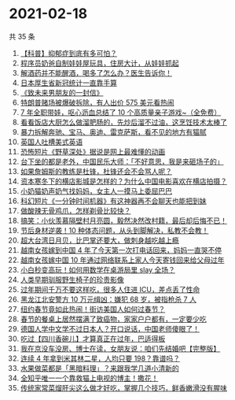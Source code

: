 # 2021-02-18

共 35 条

<!-- BEGIN ZHIHUVIDEO -->
<!-- 最后更新时间 Thu Feb 18 2021 20:19:56 GMT+0800 (CST) -->
1. [【科普】抑郁症到底有多可怕？](https://www.zhihu.com/zvideo/1345779686216015872)
1. [程序员奶爸自制娃娃屋玩具，住房大计，从娃娃抓起](https://www.zhihu.com/zvideo/1345466470206160896)
1. [解酒药并不能醒酒，喝多了怎么办？医生告诉你！](https://www.zhihu.com/zvideo/1345327295339315200)
1. [日本厚生省新冠统计一直靠手算](https://www.zhihu.com/zvideo/1345734533841465344)
1. [《致未来男朋友的一封信》](https://www.zhihu.com/zvideo/1345447625303207936)
1. [特朗普赌场被爆破拆除，有人出价 575 美元看热闹](https://www.zhihu.com/zvideo/1345671081420595200)
1. [7 年全职带娃，呕心沥血总结了 10 个高质量亲子游戏~（全免费）](https://www.zhihu.com/zvideo/1345402630273716224)
1. [看看饭店大厨怎么做溜肥肠的，先炒后溜不过油，这烹饪技术太棒了](https://www.zhihu.com/zvideo/1345663358381629440)
1. [暴力拆解奔驰、宝马、奥迪、雷克萨斯，看不见的地方有猫腻](https://www.zhihu.com/zvideo/1345366737013944320)
1. [英国人吐槽美式英语](https://www.zhihu.com/zvideo/1345461947203092480)
1. [恐怖短片《野草深处》据说是网上最难懂的动画](https://www.zhihu.com/zvideo/1345666067285426176)
1. [台下坐的都是老外，中国民乐大师：「不好意思，我是来砸场子的」](https://www.zhihu.com/zvideo/1343945203225477120)
1. [如果詹姆斯的教练是杜锋，杜锋还会不会骂人呢？](https://www.zhihu.com/zvideo/1345448273239351296)
1. [资本寒冬下的横店影城是怎样的？为什么中国电影喜欢在横店拍摄？](https://www.zhihu.com/zvideo/1345710980823752704)
1. [小奶猫奶声奶气找妈妈，女主人一摸马上委屈巴巴](https://www.zhihu.com/zvideo/1345772812523466752)
1. [科幻短片《一分钟时间机器》有这神器再不会聊天也能把到妹](https://www.zhihu.com/zvideo/1345328962357161985)
1. [做酸辣无骨鸡爪，怎样剃骨比较快？](https://www.zhihu.com/zvideo/1345435071965339649)
1. [搞笑：小伙羡慕隔壁村月亮圆，毅然决然改村籍，最后却后悔不已！](https://www.zhihu.com/zvideo/1345303225201864704)
1. [节后身材逆袭！10 种体态问题，从头到脚解决，私教不会教！](https://www.zhihu.com/zvideo/1345430265221693440)
1. [超大台湾日月贝，比巴掌还要大，做刺身越吃越上瘾](https://www.zhihu.com/zvideo/1344775876500742144)
1. [越南女孩嫁到中国 4 年了今天第一次打电话回来，妈妈一直哭不停](https://www.zhihu.com/zvideo/1345395260613226497)
1. [越南女孩嫁中国 10 年通过网络联系上家人今天寄钱回来给父母过年](https://www.zhihu.com/zvideo/1345190538488791040)
1. [小白秒变高玩！如何用数学在桌游局里 slay 全场？](https://www.zhihu.com/zvideo/1345165082871914496)
1. [人类早期驯服野生椅子的珍贵影像](https://www.zhihu.com/zvideo/1345340690012786688)
1. [过年期间千万不要这样吃，很多人住进 ICU，差点丢了性命](https://www.zhihu.com/zvideo/1345321539307290627)
1. [黑龙江北安警方 10 万元缉凶：嫌犯 68 岁，被指枪杀 7 人](https://www.zhihu.com/zvideo/1345466047357538305)
1. [纽约春节竟如此热闹！街访美国人如何过春节？](https://www.zhihu.com/zvideo/1344965979898675200)
1. [春节的餐桌上居然摆满了致癌物，家家户户都有，一定要少吃](https://www.zhihu.com/zvideo/1345317748130344960)
1. [德国人学中文学不过日本人？开口说话，中国老师傻眼了！](https://www.zhihu.com/zvideo/1344950330598092800)
1. [吃过【四川香碗儿】才算真正在过年，巴适得板](https://www.zhihu.com/zvideo/1345347072309014528)
1. [我在京没车没房、博士在读，女朋友说：咱们先结婚吧【完整版】](https://www.zhihu.com/zvideo/1345175421483266048)
1. [连续 4 年拿到米其林二星，人均只要 198？靠谱吗？](https://www.zhihu.com/zvideo/1345345396613341184)
1. [水果做菜都是「黑暗料理」？来跟我学几道小清新的](https://www.zhihu.com/zvideo/1345461788188643329)
1. [全知乎唯一一个靠救猫上电视的博主！撒花！](https://www.zhihu.com/zvideo/1345443326112399360)
1. [传统家常菜熘肝尖这么做才好吃，掌握几个技巧，鲜香嫩滑没有腥味](https://www.zhihu.com/zvideo/1345304541093474304)
<!-- END ZHIHUVIDEO -->
